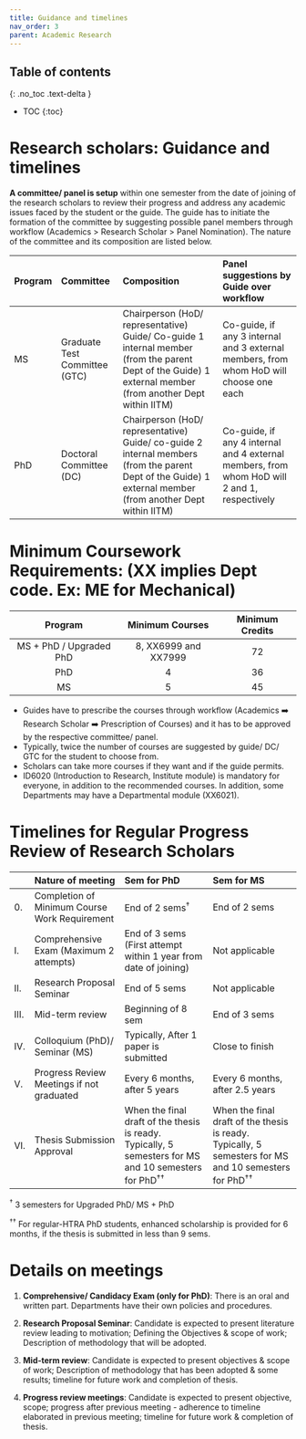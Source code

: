 ```yaml
---
title: Guidance and timelines
nav_order: 3
parent: Academic Research
---
```

## Table of contents
{: .no_toc .text-delta } 
* TOC
{:toc}

# Research scholars: Guidance and timelines

**A committee/ panel is setup** within one semester from the date of joining of the research scholars to review their progress and address any academic issues faced by the student or the guide. The guide has to initiate the formation of the committee  by suggesting possible panel members through workflow (Academics \> Research Scholar \> Panel Nomination). The nature of the committee and its composition are listed below.

| Program | Committee | Composition | Panel suggestions by Guide over workflow |
| :---- | :---- | :---- | :---- |
| MS | Graduate Test Committee (GTC) | Chairperson (HoD/ representative) Guide/ Co-guide 1 internal member (from the parent Dept of the Guide) 1 external member (from another Dept within IITM) | Co-guide, if any 3 internal and 3 external members, from whom HoD will choose one each |
| PhD | Doctoral Committee (DC) | Chairperson (HoD/ representative) Guide/ co-guide 2 internal members (from the parent Dept of the Guide) 1 external member (from another Dept within IITM) | Co-guide, if any 4 internal and 4 external members, from whom HoD will 2 and 1, respectively |

# Minimum Coursework Requirements: (XX implies Dept code. Ex: ME for Mechanical)

| Program |Minimum Courses |Minimum Credits |
| :---: | :---: | :---: | 
| MS \+ PhD / Upgraded PhD | 8, XX6999 and XX7999 |72 |
| PhD | 4 | 36 |
| MS | 5 | 45 |

* Guides have to prescribe the courses through workflow (Academics :arrow_right: Research Scholar :arrow_right: Prescription of Courses) and it has to be approved by the respective committee/ panel.
* Typically, twice the number of courses are suggested by guide/ DC/ GTC for the student to choose from.
* Scholars can take more courses if they want and if the guide permits.   
* ID6020 (Introduction to Research, Institute module) is mandatory for everyone, in addition to the recommended courses. In addition, some Departments may have a Departmental module (XX6021).

# Timelines for Regular Progress Review of Research Scholars

|  | Nature of meeting | Sem for PhD                                                                                         | Sem for MS |
| :---- | :---- |:----------------------------------------------------------------------------------------------------| :---- |
| 0. | Completion of Minimum Course Work Requirement | End of 2 sems<sup>†</sup>                                                                           | End of 2 sems |
| I. | Comprehensive Exam (Maximum 2 attempts) | End of 3 sems (First attempt within 1 year from date of joining)                                    | Not applicable |
| II. | Research Proposal Seminar | End of 5 sems                                                                                       | Not applicable |
| III. | Mid-term review | Beginning of 8 sem                                                                                  | End of 3 sems |
| IV. | Colloquium (PhD)/ Seminar (MS) | Typically, After 1 paper is submitted                                                               | Close to finish |
| V. | Progress Review Meetings if not graduated | Every 6 months, after 5 years                                                                       | Every 6 months, after 2.5 years |
| VI. | Thesis Submission Approval | When the final draft of the thesis is ready. Typically, 5 semesters for MS and 10 semesters for PhD<sup>†</sup><sup>†</sup>   | When the final draft of the thesis is ready. Typically, 5 semesters for MS and 10 semesters for PhD<sup>†</sup><sup>†</sup> |

<sup>†</sup> 3 semesters for Upgraded PhD/ MS \+ PhD

<sup>†</sup><sup>†</sup> For regular-HTRA PhD students, enhanced scholarship is provided for 6 months, if the thesis is submitted in less than 9 sems.

# Details on meetings

1. **Comprehensive/ Candidacy Exam (only for PhD)**: There is an oral and written part. Departments have their own policies and procedures.

2. **Research Proposal Seminar**: Candidate is expected to present literature review leading to motivation; Defining the Objectives & scope of work; Description of methodology that will be adopted. 

3. **Mid-term review**: Candidate is expected to present objectives & scope of work; Description of methodology that has been adopted & some results; timeline for future work and completion of thesis. 

4. **Progress review meetings**: Candidate is expected to present objective, scope; progress after previous meeting \- adherence to timeline elaborated in previous meeting; timeline for future work & completion of thesis.

   

